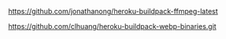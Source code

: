https://github.com/jonathanong/heroku-buildpack-ffmpeg-latest

https://github.com/clhuang/heroku-buildpack-webp-binaries.git
